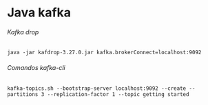 # Java kafka


###### Kafka drop
```
java -jar kafdrop-3.27.0.jar kafka.brokerConnect=localhost:9092
```
###### Comandos kafka-cli
```
kafka-topics.sh --bootstrap-server localhost:9092 --create --partitions 3 --replication-factor 1 --topic getting started
``` 